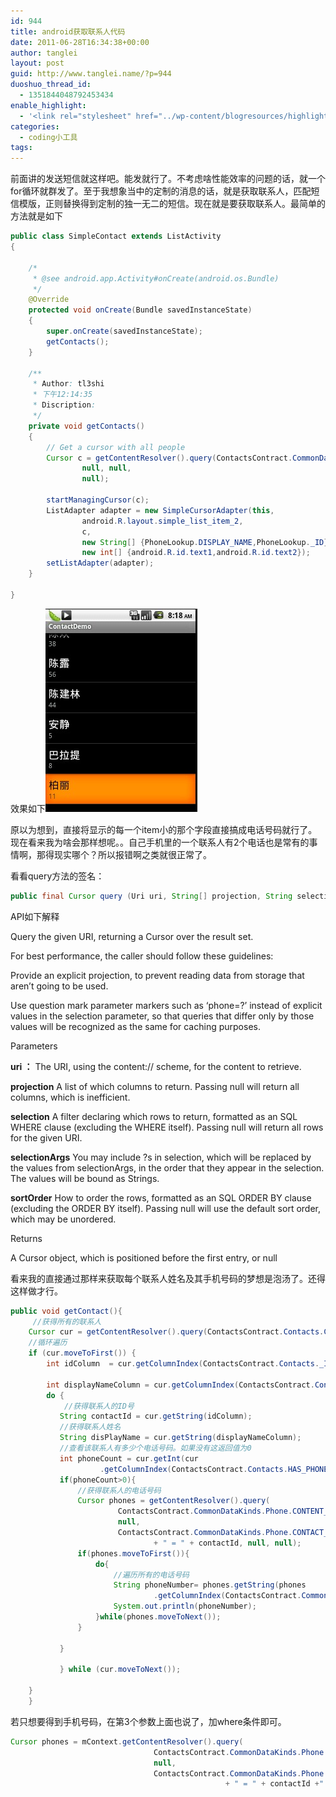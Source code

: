 ```yaml
---
id: 944
title: android获取联系人代码
date: 2011-06-28T16:34:38+00:00
author: tanglei
layout: post
guid: http://www.tanglei.name/?p=944
duoshuo_thread_id:
  - 1351844048792453434
enable_highlight:
  - '<link rel="stylesheet" href="../wp-content/blogresources/highlightconfig/highlight.default.min.css"><script src="../wp-content/blogresources/highlightconfig/jquery-2.1.4.min.js"></script><script src="../wp-content/blogresources/highlightconfig/enable_highlight.js"></script>'
categories:
  - coding小工具
tags:
---
```

前面讲的发送短信就这样吧。能发就行了。不考虑啥性能效率的问题的话，就一个for循环就群发了。至于我想象当中的定制的消息的话，就是获取联系人，匹配短信模版，正则替换得到定制的独一无二的短信。现在就是要获取联系人。最简单的方法就是如下

```java
public class SimpleContact extends ListActivity
{

	/* 
	 * @see android.app.Activity#onCreate(android.os.Bundle)
	 */
	@Override
	protected void onCreate(Bundle savedInstanceState)
	{
		super.onCreate(savedInstanceState);
		getContacts();
	}
	
	/**
	 * Author: tl3shi
	 * 下午12:14:35
	 * Discription:
	 */
	private void getContacts()
	{
		// Get a cursor with all people
		Cursor c = getContentResolver().query(ContactsContract.CommonDataKinds.Phone.CONTENT_URI, null, 
				null, null, 
				null);
		
		startManagingCursor(c);
		ListAdapter adapter = new SimpleCursorAdapter(this, 
		        android.R.layout.simple_list_item_2, 
		        c, 
		        new String[] {PhoneLookup.DISPLAY_NAME,PhoneLookup._ID} ,
		        new int[] {android.R.id.text1,android.R.id.text2}); 
		setListAdapter(adapter);
	}

}
```

效果如下[<img src="/wp-content/uploads/2011/06/android-get-contact.jpg" alt="android获取通讯录" title="android获取联系人"  class="aligncenter size-full wp-image-945" />](/wp-content/uploads/2011/06/android-get-contact.jpg)
  
原以为想到，直接将显示的每一个item小的那个字段直接搞成电话号码就行了。现在看来我为啥会那样想呢。。自己手机里的一个联系人有2个电话也是常有的事情啊，那得现实哪个？所以报错啊之类就很正常了。
  
看看query方法的签名：

```java
public final Cursor query (Uri uri, String[] projection, String selection, String[] selectionArgs, String sortOrder) 
```

API如下解释

Query the given URI, returning a Cursor over the result set. 

For best performance, the caller should follow these guidelines: 

Provide an explicit projection, to prevent reading data from storage that aren&#8217;t going to be used. 

Use question mark parameter markers such as &#8216;phone=?&#8217; instead of explicit values in the selection parameter, so that queries that differ only by those values will be recognized as the same for caching purposes. 

Parameters
  
**uri ：** The URI, using the content:// scheme, for the content to retrieve.
  
**projection** A list of which columns to return. Passing null will return all columns, which is inefficient.
  
**selection** A filter declaring which rows to return, formatted as an SQL WHERE clause (excluding the WHERE itself). Passing null will return all rows for the given URI.
  
**selectionArgs** You may include ?s in selection, which will be replaced by the values from selectionArgs, in the order that they appear in the selection. The values will be bound as Strings.
  
**sortOrder** How to order the rows, formatted as an SQL ORDER BY clause (excluding the ORDER BY itself). Passing null will use the default sort order, which may be unordered. 

Returns
  
A Cursor object, which is positioned before the first entry, or null
  
看来我的直接通过那样来获取每个联系人姓名及其手机号码的梦想是泡汤了。还得这样做才行。 

```java
public void getContact(){   
     //获得所有的联系人   
    Cursor cur = getContentResolver().query(ContactsContract.Contacts.CONTENT_URI, null, null, null, null);   
    //循环遍历   
    if (cur.moveToFirst()) {   
        int idColumn  = cur.getColumnIndex(ContactsContract.Contacts._ID);   
           
        int displayNameColumn = cur.getColumnIndex(ContactsContract.Contacts.DISPLAY_NAME);   
        do {   
            //获得联系人的ID号   
           String contactId = cur.getString(idColumn);   
           //获得联系人姓名   
           String disPlayName = cur.getString(displayNameColumn);   
           //查看该联系人有多少个电话号码。如果没有这返回值为0   
           int phoneCount = cur.getInt(cur   
                    .getColumnIndex(ContactsContract.Contacts.HAS_PHONE_NUMBER));   
           if(phoneCount>0){   
               //获得联系人的电话号码   
               Cursor phones = getContentResolver().query(   
                        ContactsContract.CommonDataKinds.Phone.CONTENT_URI,   
                        null,   
                        ContactsContract.CommonDataKinds.Phone.CONTACT_ID   
                                + " = " + contactId, null, null);   
               if(phones.moveToFirst()){   
                   do{   
                       //遍历所有的电话号码   
                       String phoneNumber= phones.getString(phones     
                                .getColumnIndex(ContactsContract.CommonDataKinds.Phone.NUMBER));   
                       System.out.println(phoneNumber);   
                   }while(phones.moveToNext());   
               }   
              
           }   
  
           } while (cur.moveToNext());   
  
    }   
    }
```

若只想要得到手机号码，在第3个参数上面也说了，加where条件即可。

```java
Cursor phones = mContext.getContentResolver().query(
                                ContactsContract.CommonDataKinds.Phone.CONTENT_URI,
                                null,
                                ContactsContract.CommonDataKinds.Phone.CONTACT_ID
                                                + " = " + contactId +" and "+ContactsContract.CommonDataKinds.Phone.TYPE+"="+ContactsContract.CommonDataKinds.Phone.TYPE_MOBILE, null, null);
```

